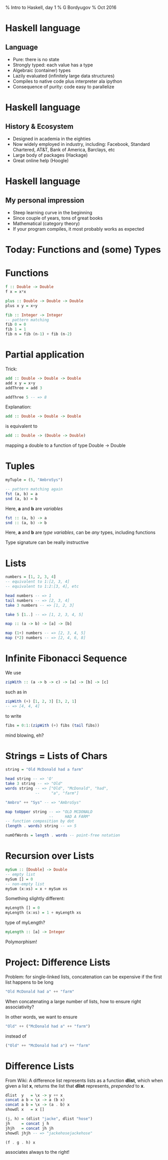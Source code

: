% Intro to Haskell, day 1
% G Bordyugov
% Oct 2016

Haskell language
================

Language
--------
- Pure: there is no state
- Strongly typed: each value has a type
- Algebraic (container) types
- Lazily evaluated (infinitely large data structures)
- Compiles to native code plus interpreter ala ipython
- Consequence of purity: code easy to parallelize

Haskell language
================

History & Ecosystem
-------------------
- Designed in academia in the eighties
- Now widely employed in industry, including: Facebook, Standard Chartered,
  AT&T, Bank of America, Barclays, etc
- Large body of packages (Hackage)
- Great online help (Hoogle)

Haskell language
================

My personal impression
----------------------
- Steep learning curve in the beginning
- Since couple of years, tons of great books
- Mathematical (category theory)
- If your program compiles, it most probably works as expected

Today: Functions and (some) Types
=================================

Functions
=========

~~~haskell
f :: Double -> Double
f x = x*x

plus :: Double -> Double -> Double
plus x y = x+y

fib :: Integer -> Integer
-- pattern matching
fib 0 = 0
fib 1 = 1
fib n = fib (n-1) + fib (n-2)
~~~

Partial application
===================

Trick:

~~~haskell
add :: Double -> Double -> Double
add x y = x+y
addThree = add 3
~~~

~~~haskell
addThree 5 -- => 8
~~~

Explanation:

~~~haskell
add :: Double -> Double -> Double
~~~

is equivalent to

~~~haskell
add :: Double -> (Double -> Double)
~~~

mapping a double to a function of type Double -> Double

Tuples
=======
~~~haskell
myTuple = (5, "AmbroSys")

-- pattern matching again
fst (a, b) = a
snd (a, b) = b
~~~

Here, __a__ and __b__ are _variables_

~~~haskell
fst :: (a, b) -> a
snd :: (a, b) -> b
~~~

Here, __a__ and __b__ are _type variables_, can be _any_ types,
including functions

Type signature can be really instructive

Lists
=====

~~~haskell
numbers = [1, 2, 3, 4]
-- equivalent to 1:[2, 3, 4]
-- equivalent to 1:2:[3, 4], etc
~~~

~~~haskell
head numbers -- => 1
tail numbers -- => [2, 3, 4]
take 3 numbers -- => [1, 2, 3]

take 5 [1..] -- => [1, 2, 3, 4, 5]

map :: (a -> b) -> [a] -> [b]

map (1+) numbers -- => [2, 3, 4, 5]
map (*2) numbers -- => [2, 4, 6, 8]
~~~

Infinite Fibonacci Sequence
===========================

We use

~~~haskell
zipWith :: (a -> b -> c) -> [a] -> [b] -> [c]
~~~

such as in

~~~haskell
zipWith (+) [1, 2, 3] [3, 2, 1]
-- => [4, 4, 4]
~~~

to write

~~~haskell
fibs = 0:1:(zipWith (+) fibs (tail fibs))
~~~

mind blowing, eh?

Strings = Lists of Chars
========================

~~~haskell
string = "Old McDonald had a farm"
~~~

~~~haskell
head string -- => 'O'
take 3 string -- => "Old"
words string -- => ["Old", "McDonald", "had",
             --     "a", "farm"]

"Ambro" ++ "Sys" -- => "AmbroSys"

map toUpper string -- => "OLD MCDONALD
                   --     HAD A FARM"
-- function composition by dot
(length . words) string -- => 5

numOfWords = length . words -- point-free notation
~~~


Recursion over Lists
====================

~~~haskell
mySum :: [Double] -> Double
-- empty list
mySum [] = 0
-- non-empty list
mySum (x:xs) = x + mySum xs
~~~

Something slightly different:

~~~haskell
myLength [] = 0
myLength (x:xs) = 1 + myLength xs
~~~

type of myLength?

~~~haskell
myLength :: [a] -> Integer
~~~

Polymorphism!

Project: Difference Lists
=========================

Problem: for single-linked lists, concatenation can be expensive if the
first list happens to be long

~~~haskell
"Old McDonald had a" ++ "farm"
~~~

When concatenating a large number of lists, how to ensure right
associativity?

In other words, we want to ensure

~~~haskell
"Old" ++ ("McDonald had a" ++ "farm")
~~~
instead of

~~~haskell
("Old" ++ "McDonald had a") ++ "farm"
~~~

Difference Lists
================

From Wiki: A difference list represents lists as a function __dlist__,
which when given a list __x__, returns the list that __dlist__
represents, _prepended_ to __x__. 

~~~haskell
dlist  y   = \x -> y ++ x
concat a b = \x -> a (b x)
concat a b = \x -> (a . b) x
showdl x   = x []

(j, h) = (dlist "jacke", dlist "hose")
jh     = concat j h
jhjh   = concat jh jh
showdl jhjh -- => "jackehosejackehose"

(f . g . h) x
~~~
associates always to the right!
